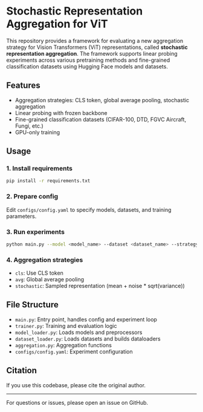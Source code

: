# Stochastic Representation Aggregation for ViT

This repository provides a framework for evaluating a new aggregation strategy for Vision Transformers (ViT) representations, called **stochastic representation aggregation**. The framework supports linear probing experiments across various pretraining methods and fine-grained classification datasets using Hugging Face models and datasets.

## Features
- Aggregation strategies: CLS token, global average pooling, stochastic aggregation
- Linear probing with frozen backbone
- Fine-grained classification datasets (CIFAR-100, DTD, FGVC Aircraft, Fungi, etc.)
- GPU-only training

## Usage

### 1. Install requirements
```bash
pip install -r requirements.txt
```

### 2. Prepare config
Edit `configs/config.yaml` to specify models, datasets, and training parameters.

### 3. Run experiments
```bash
python main.py --model <model_name> --dataset <dataset_name> --strategy <strategy> --config configs/config.yaml --checkpoint_root_path results --checkpoint
```

### 4. Aggregation strategies
- `cls`: Use CLS token
- `avg`: Global average pooling
- `stochastic`: Sampled representation (mean + noise * sqrt(variance))

## File Structure
- `main.py`: Entry point, handles config and experiment loop
- `trainer.py`: Training and evaluation logic
- `model_loader.py`: Loads models and preprocessors
- `dataset_loader.py`: Loads datasets and builds dataloaders
- `aggregation.py`: Aggregation functions
- `configs/config.yaml`: Experiment configuration

## Citation
If you use this codebase, please cite the original author.

---
For questions or issues, please open an issue on GitHub.

